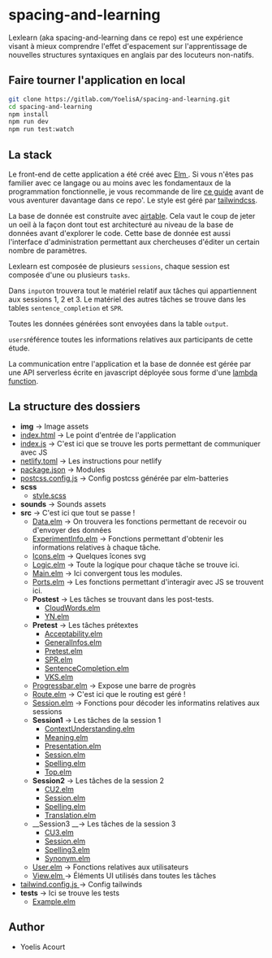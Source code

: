 # spacing-and-learning

Lexlearn (aka spacing-and-learning dans ce repo) est une expérience visant à mieux comprendre l'effet d'espacement sur l'apprentissage de nouvelles structures syntaxiques en anglais par des locuteurs non-natifs.

## Faire tourner l'application en local

```bash
git clone https://gitlab.com/YoelisA/spacing-and-learning.git
cd spacing-and-learning
npm install
npm run dev
npm run test:watch
```

## La stack

Le front-end de cette application a été créé avec [ Elm ](https://elm-lang.org  "A delightful language"). Si vous n'êtes pas familier avec ce langage ou au moins avec les fondamentaux de la programmation fonctionnelle, je vous recommande de lire [ce guide](https://guide.elm-lang.org) avant de vous aventurer davantage dans ce repo'. Le style est géré par [tailwindcss](https://tailwindcss.com).

La base de donnée est construite avec [airtable](https://airtable.com/invite/l?inviteId=invpVjhEIAAz11jXh&inviteToken=04f15c7eb855d113135e28d956208b2631512b7ea1b85fd3b845e974b3db693b). Cela vaut le coup de jeter un oeil à la façon dont tout est architecturé au niveau de la base de données avant d'explorer le code. Cette base de donnée est aussi l'interface d'administration permettant aux chercheuses d'éditer un certain nombre de paramètres.

Lexlearn est composée de plusieurs `sessions`, chaque session est composée d'une ou plusieurs `tasks`.

Dans `input`on trouvera tout le matériel relatif aux tâches qui appartiennent aux sessions 1, 2 et 3. Le matériel des autres tâches se trouve dans les tables `sentence_completion` et `SPR`.

Toutes les données générées sont envoyées dans la table `output`.

`users`référence toutes les informations relatives aux participants de cette étude.

La communication entre l'application et la base de donnée est gérée par une API serverless écrite en javascript déployée sous forme d'une [lambda function](https://www.netlify.com/products/functions/).

## La structure des dossiers

   - __img__ -> Image assets
   - [index.html](index.html) -> Le point d'entrée de l'application
   - [index.js](index.js) -> C'est ici que se trouve les ports permettant de communiquer avec JS
   - [netlify.toml](netlify.toml) -> Les instructions pour netlify
   - [package.json](package.json) -> Modules
   - [postcss.config.js](postcss.config.js) -> Config postcss générée par elm-batteries
   - __scss__
     - [style.scss](scss/style.scss)
   - __sounds__ -> Sounds assets
   - __src__ -> C'est ici que tout se passe !
     - [Data.elm](src/Data.elm) -> On trouvera les fonctions permettant de recevoir ou d'envoyer des données
     - [ExperimentInfo.elm](src/ExperimentInfo.elm) -> Fonctions permettant d'obtenir les informations relatives à chaque tâche.
     - [Icons.elm](src/Icons.elm) -> Quelques îcones svg
     - [Logic.elm](src/Logic.elm) -> Toute la logique pour chaque tâche se trouve ici.
     - [Main.elm](src/Main.elm) -> Ici convergent tous les modules.
     - [Ports.elm](src/Ports.elm) -> Les fonctions permettant d'interagir avec JS se trouvent ici.
     - __Postest__ -> Les tâches se trouvant dans les post-tests.
       - [CloudWords.elm](src/Postest/CloudWords.elm)
       - [YN.elm](src/Postest/YN.elm)
     - __Pretest__ -> Les tâches prétextes
       - [Acceptability.elm](src/Pretest/Acceptability.elm)
       - [GeneralInfos.elm](src/Pretest/GeneralInfos.elm)
       - [Pretest.elm](src/Pretest/Pretest.elm)
       - [SPR.elm](src/Pretest/SPR.elm)
       - [SentenceCompletion.elm](src/Pretest/SentenceCompletion.elm)
       - [VKS.elm](src/Pretest/VKS.elm)
     - [Progressbar.elm](src/Progressbar.elm) -> Expose une barre de progrès
     - [Route.elm](src/Route.elm) -> C'est ici que le routing est géré !
     - [Session.elm](src/Session.elm) -> Fonctions pour décoder les informatins relatives aux sessions
     - __Session1__ -> Les tâches de la session 1
       - [ContextUnderstanding.elm](src/Session1/ContextUnderstanding.elm)
       - [Meaning.elm](src/Session1/Meaning.elm)
       - [Presentation.elm](src/Session1/Presentation.elm)
       - [Session.elm](src/Session1/Session.elm)
       - [Spelling.elm](src/Session1/Spelling.elm)
       - [Top.elm](src/Session1/Top.elm)
     - __Session2__ -> Les tâches de la session 2
       - [CU2.elm](src/Session2/CU2.elm)
       - [Session.elm](src/Session2/Session.elm)
       - [Spelling.elm](src/Session2/Spelling.elm)
       - [Translation.elm](src/Session2/Translation.elm)
     - __Session3 __-> Les tâches de la session 3
       - [CU3.elm](src/Session3/CU3.elm)
       - [Session.elm](src/Session3/Session.elm)
       - [Spelling3.elm](src/Session3/Spelling3.elm)
       - [Synonym.elm](src/Session3/Synonym.elm)
     - [User.elm](src/User.elm) -> Fonctions relatives aux utilisateurs
     - [View.elm ](src/View.elm)-> Éléments UI utilisés dans toutes les tâches
   - [tailwind.config.js ](tailwind.config.js) -> Config tailwinds
   - __tests__ -> Ici se trouve les tests
     - [Example.elm](tests/Example.elm)





## Author

- Yoelis Acourt

